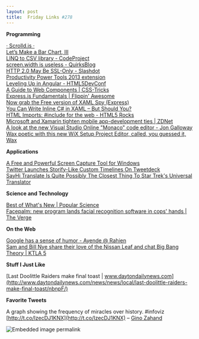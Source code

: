 ```yaml
---
layout: post
title:  Friday Links #278
---
```

**Programming**

[· Scrolld.js ·](http://www.scrolldjs.com/)  
[Let’s Make a Bar Chart, III](http://bost.ocks.org/mike/bar/3/)  
[LINQ to CSV library - CodeProject](http://www.codeproject.com/Articles/25133/LINQ-to-CSV-library?fid=1203391&df=90&mpp=25&noise=3&prof=False&sort=Position&view=Quick&spc=Relaxed&fr=1#xx0xx)  
[screen.width is useless - QuirksBlog](http://www.quirksmode.org/blog/archives/2013/11/screenwidth_is.html)  
[HTTP 2.0 May Be SSL-Only - Slashdot](http://it.slashdot.org/story/13/11/13/1938207/http-20-may-be-ssl-only?utm_source=rss1.0mainlinkanon&utm_medium=feed)  
[Productivity Power Tools 2013 extension](http://visualstudiogallery.msdn.microsoft.com/dbcb8670-889e-4a54-a226-a48a15e4cace)  
[Leveling Up in Angular - HTML5DevConf](http://alicialiu.net/leveling-up-angular-talk/#/)  
[A Guide to Web Components | CSS-Tricks](http://css-tricks.com/modular-future-web-components/)  
[Express.js Fundamentals | Flippin' Awesome](http://flippinawesome.org/2013/11/11/express-js-fundamentals/?utm_source=javascriptweekly&utm_medium=email)  
[Now grab the Free version of XAML Spy (Express)](http://www.kunal-chowdhury.com/2013/11/download-xaml-spy-express.html)  
[You Can Write Inline C# in XAML – But Should You?](http://spin.atomicobject.com/2013/11/10/wpf-c-sharp-xaml/)  
[HTML Imports: #include for the web - HTML5 Rocks](http://www.html5rocks.com/en/tutorials/webcomponents/imports/)  
[Microsoft and Xamarin tighten mobile app-development ties | ZDNet](http://www.zdnet.com/microsoft-and-xamarin-tighten-mobile-app-development-ties-7000023143/)  
[A look at the new Visual Studio Online "Monaco" code editor - Jon Galloway](http://weblogs.asp.net/jgalloway/archive/2013/11/13/a-quick-look-at-the-new-visual-studio-online-quot-monaco-quot-code-editor.aspx?utm_source=feedburner&utm_medium=feed&utm_campaign=Feed%3A+jongalloway+%28Jon+Galloway%29)  
[Wax poetic with this new WiX Setup Project Editor, called, you guessed it, Wax](http://coolthingoftheday.blogspot.com/2013/11/wax-poetic-with-this-new-wix-setup.html)

**Applications**

[A Free and Powerful Screen Capture Tool for Windows](http://www.labnol.org/software/screen-capture-windows/28323/)  
[Twitter Launches Storify-Like Custom Timelines On Tweetdeck](http://www.makeuseof.com/tag/twitter-launches-storify-like-custom-timelines-on-tweetdeck/)  
[SayHi Translate Is Quite Possibly The Closest Thing To Star Trek's Universal Translator](http://www.makeuseof.com/tag/sayhi-translate-is-quite-possibly-the-closest-thing-to-star-treks-universal-translator/)

**Science and Technology**

[Best of What's New | Popular Science](http://www.popsci.com/bown/2013)  
[Facepalm: new program lands facial recognition software in cops' hands | The Verge](http://www.theverge.com/us-world/2013/11/8/5081816/facepalm-a-new-program-lands-facial-recognition-software-in-cops-hands?utm_source=twitterfeed&utm_medium=twitter)

**On the Web**

[Google has a sense of humor - Ayende @ Rahien](http://ayende.com/blog/164321/google-has-a-sense-of-humor?Key=b7e849c6-302f-411b-b099-efc0f3a8573c&utm_source=feedburner&utm_medium=feed&utm_campaign=Feed%3A+AyendeRahien+%28Ayende+%40+Rahien%29)  
[Sam and Bill Nye share their love of the Nissan Leaf and chat Big Bang Theory | KTLA 5](http://ktla.com/2013/11/06/sam-and-bill-nye-share-their-love-of-the-nissan-leaf-and-chat-big-bang-theory/#axzz2jzE9cPnY)

**Stuff I Just Like**

[Last Doolittle Raiders make final toast | www.daytondailynews.com](http://www.daytondailynews.com/news/news/local/last-doolittle-raiders-make-final-toast/nbnpF/)

**Favorite Tweets**

A graph showing the frequency of miracles over history. #infoviz [http://t.co/IzecDJ1KNX](http://t.co/IzecDJ1KNX) – [Gino Zahand](https://twitter.com/gino/status/399010778428108800)

![Embedded image permalink](https://pbs.twimg.com/media/BYmSME6CQAA7ubp.jpg)
